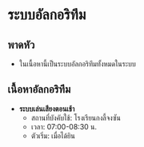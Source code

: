 # ระบบอัลกอริทึม
## พาดหัว
- ในเนื้อหานี้เป็นระบบอัลกอริทึมทั้งหมดในระบบ
## เนื้อหาอัลกอริทึม
- **ระบบเล่นเสียงตอนเช้า** 
  - สถานที่บังคับใช้: โรงเรียนกงลี้จงซัน
  - เวลา: 07:00-08:30 น.
  - ตัวเริ่ม: เมื่อได้ยิน
